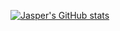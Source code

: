 [![Jasper's GitHub stats](https://github-readme-stats.vercel.app/api?username=JasperSui&show_icons=true&theme=dracula)](https://github.com/anuraghazra/github-readme-stats)
